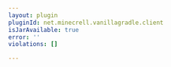 ```yaml
---
layout: plugin
pluginId: net.minecrell.vanillagradle.client
isJarAvailable: true
error: ''
violations: []

---
```

